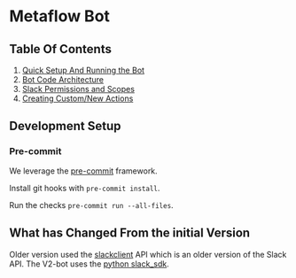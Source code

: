 # Metaflow Bot

## Table Of Contents

1. [Quick Setup And Running the Bot](./Setup.md)
2. [Bot Code Architecture](./Architecture.md)
3. [Slack Permissions and Scopes](./Scopes.md)
4. [Creating Custom/New Actions](Creating-Your-Action.md)


## Development Setup
### Pre-commit

We leverage the [pre-commit](https://pre-commit.com/) framework.

Install git hooks with `pre-commit install`.

Run the checks `pre-commit run --all-files`.

## What has Changed From the initial Version

Older version used the [slackclient](https://slack.dev/python-slackclient/) API which is an older version of the Slack API. The V2-bot uses the [python slack_sdk](https://slack.dev/python-slack-sdk/).
